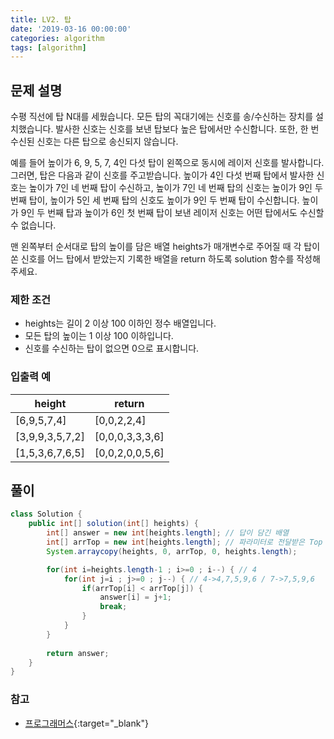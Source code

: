 ```yaml
---
title: LV2. 탑
date: '2019-03-16 00:00:00'
categories: algorithm
tags: [algorithm]
---
```


## 문제 설명

수평 직선에 탑 N대를 세웠습니다. 모든 탑의 꼭대기에는 신호를 송/수신하는 장치를 설치했습니다. 발사한 신호는 신호를 보낸 탑보다 높은 탑에서만 수신합니다. 또한, 한 번 수신된 신호는 다른 탑으로 송신되지 않습니다.

예를 들어 높이가 6, 9, 5, 7, 4인 다섯 탑이 왼쪽으로 동시에 레이저 신호를 발사합니다. 그러면, 탑은 다음과 같이 신호를 주고받습니다. 높이가 4인 다섯 번째 탑에서 발사한 신호는 높이가 7인 네 번째 탑이 수신하고, 높이가 7인 네 번째 탑의 신호는 높이가 9인 두 번째 탑이, 높이가 5인 세 번째 탑의 신호도 높이가 9인 두 번째 탑이 수신합니다. 높이가 9인 두 번째 탑과 높이가 6인 첫 번째 탑이 보낸 레이저 신호는 어떤 탑에서도 수신할 수 없습니다.

맨 왼쪽부터 순서대로 탑의 높이를 담은 배열 heights가 매개변수로 주어질 때 각 탑이 쏜 신호를 어느 탑에서 받았는지 기록한 배열을 return 하도록 solution 함수를 작성해주세요.

### 제한 조건

* heights는 길이 2 이상 100 이하인 정수 배열입니다.
* 모든 탑의 높이는 1 이상 100 이하입니다.
* 신호를 수신하는 탑이 없으면 0으로 표시합니다.


### 입출력 예

height | return
--- | ---
[6,9,5,7,4]	| [0,0,2,2,4]
[3,9,9,3,5,7,2] | [0,0,0,3,3,3,6]
[1,5,3,6,7,6,5] | [0,0,2,0,0,5,6]

## 풀이

```java
class Solution {
    public int[] solution(int[] heights) {
		int[] answer = new int[heights.length]; // 답이 담긴 배열
		int[] arrTop = new int[heights.length]; // 파라미터로 전달받은 Top 배열
		System.arraycopy(heights, 0, arrTop, 0, heights.length);

		for(int i=heights.length-1 ; i>=0 ; i--) { // 4
			for(int j=i ; j>=0 ; j--) { // 4->4,7,5,9,6 / 7->7,5,9,6
				if(arrTop[i] < arrTop[j]) {
					answer[i] = j+1;
					break;
				}
			}
		}
		
		return answer;
    }
}
```


### 참고

* [프로그래머스](https://programmers.co.kr/learn/courses/30/lessons/42588?language=java){:target="_blank"}



